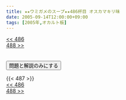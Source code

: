 ```yaml
---
title: ★★ウミガメのスープ★★486杯目 オスカマキリ味
date: 2005-09-14T12:00:00+09:00
tags: [2005年,オカルト板]
---
```

<div class="th_left"><a href="../486"><< 486</a></div>
<div class="th_right"><a href="../488">488 >></a></div>
<br><br>
<script src="../../js/cupsoup.js"></script>
<form>
<input type="button" value="問題と解説のみにする" onClick="toggleCupsoup()">
</form>
{{< 487 >}}
<div class="th_left"><a href="../486"><< 486</a></div>
<div class="th_right"><a href="../488">488 >></a></div>